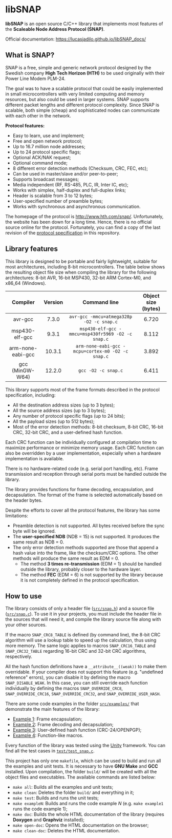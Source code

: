 # libSNAP

**libSNAP** is an open source C/C++ library that implements most features of the
**Scaleable Node Address Protocol (SNAP)**.

Official documentation: https://lucasjadilo.github.io/libSNAP_docs/

## What is SNAP?

SNAP is a free, simple and generic network protocol designed by the Swedish
company **High Tech Horizon (HTH)** to be used originally with their Power Line
Modem PLM-24.

The goal was to have a scalable protocol that could be easily implemented in
small microcontrollers with very limited computing and memory resources, but
also could be used in larger systems. SNAP supports different packet lengths and
different protocol complexity. Since SNAP is scalable, both simple (cheap) and
sophisticated nodes can communicate with each other in the network.

**Protocol features:**
- Easy to learn, use and implement;
- Free and open network protocol;
- Up to 16.7 million node addresses;
- Up to 24 protocol specific flags;
- Optional ACK/NAK request;
- Optional command mode;
- 8 different error detection methods (Checksum, CRC, FEC, etc);
- Can be used in master/slave and/or peer-to-peer;
- Supports broadcast messages;
- Media independent (RF, RS-485, PLC, IR, Inter IC, etc);
- Works with simplex, half-duplex and full-duplex links;
- Header is scalable from 3 to 12 bytes;
- User-specified number of preamble bytes;
- Works with synchronous and asynchronous communication.

The homepage of the protocol is http://www.hth.com/snap/. Unfortunately, the
website has been down for a long time. Hence, there is no official source online
for the protocol. Fortunately, you can find a copy of the last revision of the
[protocol specification](https://github.com/LucasJadilo/libSNAP/blob/main/doc/snap_v1.00_rev1.04.pdf)
in this repository.

## Library features

This library is designed to be portable and fairly lightweight, suitable for
most architectures, including 8-bit microcontrollers. The table below shows the
resulting object file size when compiling the library for the following
architectures: 8-bit AVR, 16-bit MSP430, 32-bit ARM Cortex-M0, and x86_64
(Windows).

|     Compiler      | Version |                   Command line                    | Object size (bytes) |
|:-----------------:|:-------:|:-------------------------------------------------:|:-------------------:|
| avr-gcc           | 7.3.0   | `avr-gcc -mmcu=atmega328p -O2 -c snap.c`          | 6.720               |
| msp430-elf-gcc    | 9.3.1   | `msp430-elf-gcc -mmcu=msp430fr5969 -O2 -c snap.c` | 8.112               |
| arm-none-eabi-gcc | 10.3.1  | `arm-none-eabi-gcc -mcpu=cortex-m0 -O2 -c snap.c` | 3.892               |
| gcc (MinGW-W64)   | 12.2.0  | `gcc -O2 -c snap.c`                               | 6.411               |

This library supports most of the frame formats described in the protocol
specification, including:
- All the destination address sizes (up to 3 bytes);
- All the source address sizes (up to 3 bytes);
- Any number of protocol specific flags (up to 24 bits);
- All the payload sizes (up to 512 bytes);
- Most of the error detection methods: 8-bit checksum, 8-bit CRC, 16-bit CRC,
32-bit CRC, and a user-defined hash function.

Each CRC function can be individually configured at compilation time to maximize
performance or minimize memory usage. Each CRC function can also be overridden
by a user implementation, especially when a hardware implementation is available.

There is no hardware-related code (e.g. serial port handling, etc). Frame
transmission and reception through serial ports must be handled outside the
library.

The library provides functions for frame decoding, encapsulation, and
decapsulation. The format of the frame is selected automatically based on the
header bytes.

Despite the efforts to cover all the protocol features, the library has some
limitations:
- Preamble detection is not supported. All bytes received before the sync byte
  will be ignored.
- The **user-specified NDB** (NDB = 15) is not supported. It produces the same
  result as NDB = 0.
- The only error detection methods supported are those that append a hash value
  into the frame, like the checksum/CRC options. The other methods will produce
  the same result as EDM = 0.
  - The method **3 times re-transmission** (EDM = 1) should be handled outside
    the library, probably closer to the hardware layer.
  - The method **FEC** (EDM = 6) is not supported by the library because it is
    not completely defined in the protocol specification.

## How to use

The library consists of only a header file ([`src/snap.h`](https://github.com/LucasJadilo/libSNAP/blob/main/src/snap.h))
and a source file ([`src/snap.c`](https://github.com/LucasJadilo/libSNAP/blob/main/src/snap.c)).
To use it in your projects, you must include the header file in the sources that
will need it, and compile the library source file along with your other sources.

If the macro `SNAP_CRC8_TABLE` is defined (by command line), the 8-bit CRC
algorithm will use a lookup table to speed up the calculation, thus using more
memory. The same logic applies to macros `SNAP_CRC16_TABLE` and
`SNAP_CRC32_TABLE` regarding 16-bit CRC and 32-bit CRC algorithms, respectively.

All the hash function definitions have a `__attribute__((weak))` to make them
overridable. If your compiler does not support this feature (e.g. "undefined
reference" errors), you can disable it by defining the macro `SNAP_DISABLE_WEAK`.
In this case, you can still override each function individually by defining the
macros `SNAP_OVERRIDE_CRC8`, `SNAP_OVERRIDE_CRC16`, `SNAP_OVERRIDE_CRC32`, and
`SNAP_OVERRIDE_USER_HASH`.

There are some code examples in the folder [`src/examples/`](https://github.com/LucasJadilo/libSNAP/tree/main/src/examples)
that demonstrate the main features of the library:
- [Example 1](https://github.com/LucasJadilo/libSNAP/blob/main/src/examples/example1.c): Frame encapsulation;
- [Example 2](https://github.com/LucasJadilo/libSNAP/blob/main/src/examples/example2.c): Frame decoding and decapsulation;
- [Example 3](https://github.com/LucasJadilo/libSNAP/blob/main/src/examples/example3.c): User-defined hash function (CRC-24/OPENPGP);
- [Example 4](https://github.com/LucasJadilo/libSNAP/blob/main/src/examples/example4.c): Function-like macros.

Every function of the library was tested using the [Unity](https://github.com/ThrowTheSwitch/Unity)
framework. You can find all the test cases in [`test/test_snap.c`](https://github.com/LucasJadilo/libSNAP/blob/main/test/test_snap.c).

This project has only one `makefile`, which can be used to build and run all
the examples and unit tests. It is necessary to have **GNU Make** and **GCC**
installed. Upon compilation, the folder `build/` will be created with all the
object files and executables. The available commands are listed below:
- `make all`: Builds all the examples and unit tests;
- `make clean`: Deletes the folder `build/` and everything in it;
- `make test`: Builds and runs the unit tests;
- `make exampleN`: Builds and runs the code example *N* (e.g. `make example1`
runs the code example 1);
- `make doc`: Builds the whole HTML documentation of the library (requires
  **Doxygen** and **Graphviz** installed);
- `make open-doc`: Opens the HTML documentation on the browser;
- `make clean-doc`: Deletes the HTML documentation.
